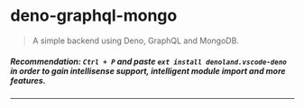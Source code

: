 # deno-graphql-mongo

> A simple backend using Deno, GraphQL and MongoDB.

##### Recommendation: `Ctrl + P` and paste `ext install denoland.vscode-deno` in order to gain intellisense support, intelligent module import and more features.

---
